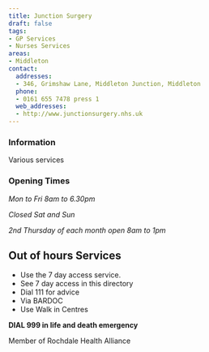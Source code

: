 ```yaml
---
title: Junction Surgery
draft: false
tags:
- GP Services
- Nurses Services
areas:
- Middleton
contact:
  addresses:
  - 346, Grimshaw Lane, Middleton Junction, Middleton
  phone:
  - 0161 655 7478 press 1
  web_addresses:
  - http://www.junctionsurgery.nhs.uk
---
```


### Information
Various services

### Opening Times
*Mon to Fri 8am to 6.30pm*

*Closed Sat and Sun*

*2nd Thursday of each month open 8am to 1pm*

## Out of hours Services
- Use the 7 day access service.
- See 7 day access in this directory
- Dial 111 for advice
- Via BARDOC
- Use Walk in Centres

**DIAL 999 in life and death emergency**

Member of Rochdale Health Alliance